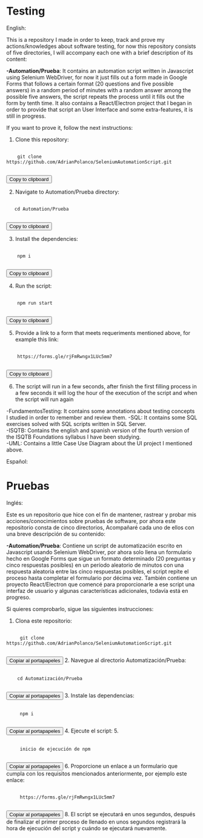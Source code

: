 # Testing
English:

This is a repository I made in order to keep, track and prove my actions/knowledges about software testing, for now this repository consists of five directories,
I will accompany each one with a brief description of its content:

**-Automation/Prueba**: It contains an automation script written in Javascript using Selenium WebDriver, for now it just fills out a form made
in Google Forms that follows a certain format (20 questions and five possible answers) in a random period of minutes with a random answer among the possible five answers, 
the script repeats the process until it fills out the form by tenth time. It also contains a React/Electron project that I began in order to provide that script an User Interface and some extra-features,
it is still in progress.

If you want to prove it, follow the next instructions:  




1. Clone this repository: 
<pre>
  <code>
    git clone https://github.com/AdrianPolanco/SeleniumAutomationScript.git
  </code>
</pre>

<button class="btn" data-clipboard-text="git clone https://github.com/tu-usuario/tu-repositorio.git">
  Copy to clipboard
</button>

<script>
  new ClipboardJS('.btn');
</script>
2. Navigate to Automation/Prueba directory:

<pre>
  <code>
   cd Automation/Prueba
  </code>
</pre>

<button class="btn" data-clipboard-text="git clone https://github.com/tu-usuario/tu-repositorio.git">
  Copy to clipboard
</button>

<script>
  new ClipboardJS('.btn');
</script> 
3. Install the dependencies:
<pre>
  <code>
    npm i
  </code>
</pre>

<button class="btn" data-clipboard-text="git clone https://github.com/tu-usuario/tu-repositorio.git">
  Copy to clipboard
</button>

<script>
  new ClipboardJS('.btn');
</script>
4. Run the script: 

<pre>
  <code>
    npm run start
  </code>
</pre>

<button class="btn" data-clipboard-text="git clone https://github.com/tu-usuario/tu-repositorio.git">
  Copy to clipboard
</button>

<script>
  new ClipboardJS('.btn');
</script>
5. Provide a link to a form that meets requeriments mentioned above, for example this link: <script src="https://cdnjs.cloudflare.com/ajax/libs/clipboard.js/2.0.4/clipboard.min.js"></script>
<pre>
  <code>
    https://forms.gle/rjFmRwngx1LUc5mm7
  </code>
</pre>

<button class="btn" data-clipboard-text="git clone https://github.com/tu-usuario/tu-repositorio.git">
  Copy to clipboard
</button>

<script>
  new ClipboardJS('.btn');
</script>
6. The script will run in a few seconds, after finish the first filling process in a few seconds it will log the hour of the execution of the script and when the script will run again
 
-FundamentosTesting: It contains some annotations about testing concepts I studied in order to remember and review them.
-SQL: It contains some  SQL exercises solved with SQL scripts written in SQL Server.  
-ISQTB: Contains the english and spanish version of the fourth version of the ISQTB Foundations syllabus I have been studying.  
-UML: Contains a little Case Use Diagram about the UI project I mentioned above.

Español:

# Pruebas
Inglés:

Este es un repositorio que hice con el fin de mantener, rastrear y probar mis acciones/conocimientos sobre pruebas de software, por ahora este repositorio consta de cinco directorios,
Acompañaré cada uno de ellos con una breve descripción de su contenido:

**-Automation/Prueba**: Contiene un script de automatización escrito en Javascript usando Selenium WebDriver, por ahora solo llena un formulario hecho
en Google Forms que sigue un formato determinado (20 preguntas y cinco respuestas posibles) en un período aleatorio de minutos con una respuesta aleatoria entre las cinco respuestas posibles,
el script repite el proceso hasta completar el formulario por décima vez. También contiene un proyecto React/Electron que comencé para proporcionarle a ese script una interfaz de usuario y algunas características adicionales, todavía está en progreso.

Si quieres comprobarlo, sigue las siguientes instrucciones:


1. Clona este repositorio: 
<pre>
   <code>
     git clone https://github.com/AdrianPolanco/SeleniumAutomationScript.git
   </code>
</pre>

<button class="btn" data-clipboard-text="git clone https://github.com/tu-usuario/tu-repositorio.git">
   Copiar al portapapeles
</button>

</pre>
<script>
   new ClipboardJS('.btn');
</script>
2. Navegue al directorio Automatización/Prueba:
<pre>
   <code>
    cd Automatización/Prueba
   </code>
</pre>

<button class="btn" data-clipboard-text="git clone https://github.com/tu-usuario/tu-repositorio.git">
   Copiar al portapapeles
</button>

</pre>
<script>
   new ClipboardJS('.btn');
</script>
3. Instale las dependencias: 
<pre>
   <code>
     npm i
   </code>
</pre>

<button class="btn" data-clipboard-text="git clone https://github.com/tu-usuario/tu-repositorio.git">
   Copiar al portapapeles
</button>

</pre>
<script>
   new ClipboardJS('.btn');
</script>
4. Ejecute el script:
5. <script src="https://cdnjs.cloudflare.com/ajax/libs/clipboard.js/2.0.4/clipboard.min.js"></script>
<pre>
   <code>
     inicio de ejecución de npm
   </code>
</pre>

<button class="btn" data-clipboard-text="git clone https://github.com/tu-usuario/tu-repositorio.git">
   Copiar al portapapeles
</button>

</pre>
<script>
   new ClipboardJS('.btn');
</script>
6. Proporcione un enlace a un formulario que cumpla con los requisitos mencionados anteriormente, por ejemplo este enlace: <script src="https://cdnjs.cloudflare.com/ajax/libs/clipboard.js/2.0.4/clipboard.min. js"></script>
<pre>
   <code>
     https://forms.gle/rjFmRwngx1LUc5mm7
   </code>
</pre>

<button class="btn" data-clipboard-text="git clone https://github.com/tu-usuario/tu-repositorio.git">
   Copiar al portapapeles
</button>

</pre>
<script>
   new ClipboardJS('.btn');
</script>
8. El script se ejecutará en unos segundos, después de finalizar el primer proceso de llenado en unos segundos registrará la hora de ejecución del script y cuándo se ejecutará nuevamente.
